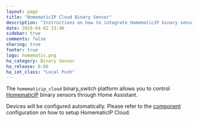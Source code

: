 ```yaml
---
layout: page
title: "HomematicIP Cloud Binary Sensor"
description: "Instructions on how to integrate HomematicIP binary sensors within Home Assistant."
date: 2018-04-02 13:40
sidebar: true
comments: false
sharing: true
footer: true
logo: homematic.png
ha_category: Binary Sensor
ha_release: 0.66
ha_iot_class: "Local Push"
---
```


The `homematicip_cloud` binary_switch platform allows you to control
[HomematicIP](http://www.homematicip.de) binary sensors through Home Assistant.

Devices will be configured automatically. Please refer to the
[component](/components/homematicip_cloud/) configuration on how to setup
HomematicIP Cloud.
